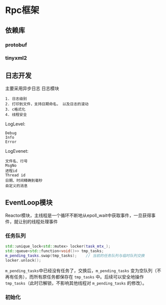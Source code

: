 # Rpc框架

## 依赖库
### protobuf

### tinyxml2


## 日志开发
主要采用异步日志
日志模块  
```
1. 日志级别
2. 打印到文件，支持日期命名， 以及日志的滚动
3. c格式化
4. 线程安全
```

LogLevel:
```
Debug
Info
Error
```
LogEvenet:
```
文件名、行号
MsgNo
进程id
Thread id
日期、时间精确到毫秒
自定义的消息
```
## EventLoop模块

Reactor模块，主线程是一个循环不断地从epoll_wait中获取事件，一旦获得事件，就让别的线程处理事件


### 任务队列

```c++
std::unique_lock<std::mutex> locker(task_mtx_);
std::queue<std::function<void()>> tmp_tasks;
m_pending_tasks.swap(tmp_tasks);    // 当前的任务队列与临时队列交换
locker.unlock();
```

`m_pending_tasks`中已经没有任务了，交换后，`m_pending_tasks` 变为空队列（不再有任务），而所有原任务都保存在 `tmp_tasks` 中。后续可以安全地操作 `tmp_tasks`（此时已解锁，不影响其他线程对 `m_pending_tasks` 的修改）。

### 初始化

